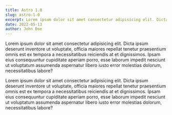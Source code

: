 ```yaml
---
title: Astro 1.0
slug: astro-1-0
excerpt: Lorem ipsum dolor sit amet consectetur adipisicing elit. Dicta ipsum deserunt inventore ut voluptate, officia maiores repellat
date: 2022-05-13
author: John Doe
---
```


Lorem ipsum dolor sit amet consectetur adipisicing elit. Dicta ipsum
deserunt inventore ut voluptate, officia maiores repellat tenetur
praesentium omnis est ex tempora a necessitatibus reiciendis at et
dignissimos. Ipsam eius consequuntur cupiditate aperiam porro, esse
laborum impedit nesciunt ut voluptatum assumenda aspernatur libero
iusto error molestias dolorum, necessitatibus labore?

Lorem ipsum dolor sit amet consectetur adipisicing elit. Dicta ipsum
deserunt inventore ut voluptate, officia maiores repellat tenetur
praesentium omnis est ex tempora a necessitatibus reiciendis at et
dignissimos. Ipsam eius consequuntur cupiditate aperiam porro, esse
laborum impedit nesciunt ut voluptatum assumenda aspernatur libero
iusto error molestias dolorum, necessitatibus labore?
